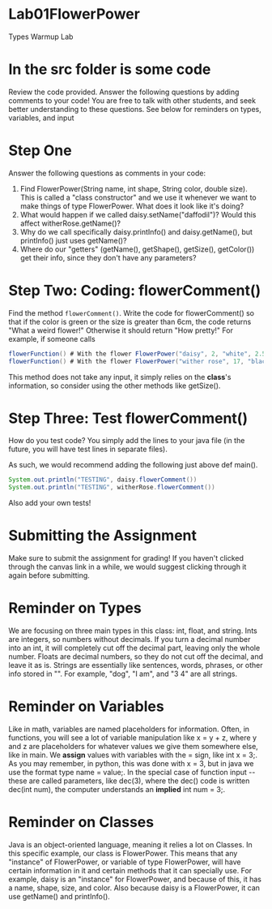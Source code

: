 # Lab01FlowerPower
Types Warmup Lab

# In the src folder is some code
Review the code provided. Answer the following questions by adding comments to your code! You are free to talk with other students, and seek better understanding to these questions. See below for reminders on types, variables, and input

# Step One
Answer the following questions as comments in your code:
1. Find FlowerPower(String name, int shape, String color, double size). This is called a "class constructor" and we use it whenever we want to make things of type FlowerPower. What does it look like it's doing?
2. What would happen if we called daisy.setName("daffodil")? Would this affect witherRose.getName()?
3. Why do we call specifically daisy.printInfo() and daisy.getName(), but printInfo() just uses getName()?
4. Where do our "getters" (getName(), getShape(), getSize(), getColor()) get their info, since they don't have any parameters?

# Step Two: Coding: flowerComment()
Find the method `flowerComment()`.
Write the code for flowerComment() so that if the color is green or the size is greater than 6cm, the code returns "What a weird flower!" Otherwise it should return "How pretty!"
For example, if someone calls
```java
flowerFunction() # With the flower FlowerPower("daisy", 2, "white", 2.5), it returns "How pretty!"
flowerFunction() # With the flower FlowerPower("wither rose", 17, "black", 6.52) it returns "What a weird flower!"
```
This method does not take any input, it simply relies on the **class**'s information, so consider using the other methods like getSize().

# Step Three: Test flowerComment()
How do you test code? You simply add the lines to your java file (in the future, you will have test lines in separate files).

As such, we would recommend adding the following just above def main().

```java
System.out.println("TESTING", daisy.flowerComment())
System.out.println("TESTING", witherRose.flowerComment())
```
Also add your own tests!

# Submitting the Assignment
Make sure to submit the assignment for grading! If you haven't clicked through the canvas link in a while, we would suggest clicking through it again before submitting.

# Reminder on Types
We are focusing on three main types in this class: int, float, and string. Ints are integers, so numbers without decimals. If you turn a decimal number into an int, it will completely cut off the decimal part, leaving only the whole number. Floats are decimal numbers, so they do not cut off the decimal, and leave it as is. Strings are essentially like sentences, words, phrases, or other info stored in "". For example, "dog", "I am", and "3 4" are all strings.

# Reminder on Variables
Like in math, variables are named placeholders for information. Often, in functions, you will see a lot of variable manipulation like x = y + z, where y and z are placeholders for whatever values we give them somewhere else, like in main. We **assign** values with variables with the = sign, like int x = 3;. As you may remember, in python, this was done with x = 3, but in java we use the format type name = value;. In the special case of function input -- these are called parameters, like dec(3), where the dec() code is written dec(int num), the computer understands an **implied** int num = 3;.

# Reminder on Classes
Java is an object-oriented language, meaning it relies a lot on Classes. In this specific example, our class is FlowerPower. This means that any "instance" of FlowerPower, or variable of type FlowerPower, will have certain information in it and certain methods that it can specially use. For example, daisy is an "instance" for FlowerPower, and because of this, it has a name, shape, size, and color. Also because daisy is a FlowerPower, it can use getName() and printInfo().
